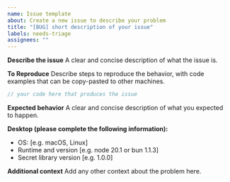```yaml
---
name: Issue template
about: Create a new issue to describe your problem
title: "[BUG] short description of your issue"
labels: needs-triage
assignees: ""
---
```


**Describe the issue**
A clear and concise description of what the issue is.

**To Reproduce**
Describe steps to reproduce the behavior, with code examples that can be copy-pasted to other machines.

```typescript
// your code here that produces the issue
```

**Expected behavior**
A clear and concise description of what you expected to happen.

**Desktop (please complete the following information):**

- OS: [e.g. macOS, Linux]
- Runtime and version [e.g. node 20.1 or bun 1.1.3]
- Secret library version [e.g. 1.0.0]

**Additional context**
Add any other context about the problem here.
